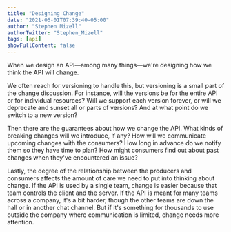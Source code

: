 ```yaml
---
title: "Designing Change"
date: "2021-06-01T07:39:40-05:00"
author: "Stephen Mizell"
authorTwitter: "Stephen_Mizell"
tags: [api]
showFullContent: false
---
```


When we design an API—among many things—we're designing how we think the API will change.

We often reach for versioning to handle this, but versioning is a small part of the change discussion. For instance, will the versions be for the entire API or for individual resources? Will we support each version forever, or will we deprecate and sunset all or parts of versions? And at what point do we switch to a new version?

Then there are the guarantees about how we change the API. What kinds of breaking changes will we introduce, if any? How will we communicate upcoming changes with the consumers? How long in advance do we notify them so they have time to plan? How might consumers find out about past changes when they've encountered an issue?

Lastly, the degree of the relationship between the producers and consumers affects the amount of care we need to put into thinking about change. If the API is used by a single team, change is easier because that team controls the client and the server. If the API is meant for many teams across a company, it's a bit harder, though the other teams are down the hall or in another chat channel. But if it's something for thousands to use outside the company where communication is limited, change needs more attention.





